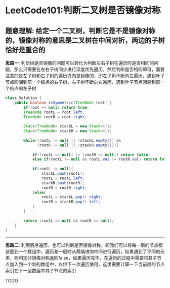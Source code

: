 # LeetCode101:判断二叉树是否镜像对称

## 题意理解: 给定一个二叉树，判断它是不是镜像对称的，镜像对称的意思是二叉树在中间对折，两边的子树恰好是重合的

**思路一**: 判断树是否镜像的问题可以转化为判断左右子树在遍历时是否相同的问题，那么只需要在左右子树同步进行深度优先遍历，然后判断是否相同即可，需要注意的是左子树和右子树的遍历方向是镜像的，即左子树不断向左遍历，遇到叶子节点回溯到前一个结点的右子树，右子树不断向右遍历，遇到叶子节点回溯到前一个结点的左子树

```java
class Solution {
    public boolean isSymmetric(TreeNode root) {
        if(root == null) return true;
        TreeNode rootL = root.left;
        TreeNode rootR = root.right;
        
        Stack<TreeNode> stackL = new Stack<>();
        Stack<TreeNode> stackR = new Stack<>();
        
        while((rootL != null || !stackL.empty()) && 
              (rootR != null || !stackR.empty())){
            
            if((rootL == null) != (rootR == null)) return false;
            else if(rootL != null && rootL.val != rootR.val) return false;
        
            if(rootL != null){
                stackL.push(rootL);
                rootL = rootL.left;
                stackR.push(rootR);
                rootR = rootR.right;                
            }else{
                rootL = stackL.pop().right;
                rootR = stackR.pop().left;
            }
        }
        
        return (rootL == null && rootR == null);
    }
}
```

---

**思路二**: 利用层序遍历，也可以判断是否镜像对称，即我们可以将每一层的节点都装载到一个数组中，遍历某一层时从两端进向中间进行遍历，如果遇到了不同的元素，则判定非镜像对称返回false，如果遍历完毕，在遍历的过程中需要将其子节点加入到一个新的数组中，以供下一次遍历使用，这里需要计算一下当前层的节点索引在下一层数组中其子节点的索引

TODO

```java
```